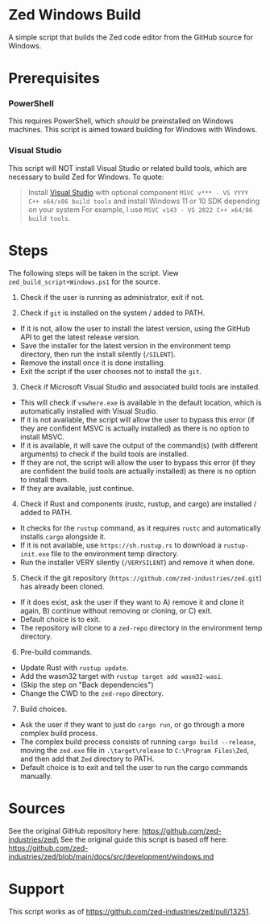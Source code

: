 # Zed Windows Build
A simple script that builds the Zed code editor from the GitHub source for Windows.

# Prerequisites

### PowerShell
This requires PowerShell, which *should* be preinstalled on Windows machines. This script is aimed toward building for Windows with Windows.

### Visual Studio
This script will NOT install Visual Studio or related build tools, which are necessary to build Zed for Windows. To quote:
 > Install [Visual Studio](https://visualstudio.microsoft.com/downloads/) with optional component `MSVC v*** - VS YYYY C++ x64/x86 build tools` and install Windows 11 or 10 SDK depending on your system
For example, I use `MSVC v143 - VS 2022 C++ x64/86 build tools`.

# Steps
The following steps will be taken in the script. View `zed_build_script+Windows.ps1` for the source.

1) Check if the user is running as administrator, exit if not.

2) Check if `git` is installed on the system / added to PATH.
- If it is not, allow the user to install the latest version, using the GitHub API to get the latest release version.
- Save the installer for the latest version in the environment temp directory, then run the install silently (`/SILENT`).
- Remove the install once it is done installing.
- Exit the script if the user chooses not to install the `git`.

3) Check if Microsoft Visual Studio and associated build tools are installed.
- This will check if `vswhere.exe` is available in the default location, which is automatically installed with Visual Studio.
- If it is not available, the script will allow the user to bypass this error (if they are confident MSVC is actually installed) as there is no option to install MSVC.
- If it is available, it will save the output of the command(s) (with different arguments) to check if the build tools are installed.
- If they are not, the script will allow the user to bypass this error (if they are confident the build tools are actually installed) as there is no option to install them.
- If they are available, just continue.

4) Check if Rust and components (rustc, rustup, and cargo) are installed / added to PATH.
- It checks for the `rustup` command, as it requires `rustc` and automatically installs `cargo` alongside it.
- If it is not available, use `https://sh.rustup.rs` to download a `rustup-init.exe` file to the environment temp directory.
- Run the installer VERY silently (`/VERYSILENT`) and remove it when done.

5) Check if the git repository (`https://github.com/zed-industries/zed.git`) has already been cloned.
- If it does exist, ask the user if they want to A) remove it and clone it again, B) continue without removing or cloning, or C) exit.
- Default choice is to exit.
- The repository will clone to a `zed-repo` directory in the environment temp directory.

6) Pre-build commands.
- Update Rust with `rustup update`.
- Add the wasm32 target with `rustup target add wasm32-wasi`.
- (Skip the step on "Back dependencies")
- Change the CWD to the `zed-repo` directory.

7) Build choices.
- Ask the user if they want to just do `cargo run`, or go through a more complex build process.
- The complex build process consists of running `cargo build --release`, moving the `zed.exe` file in `.\target\release` to `C:\Program Files\Zed`, and then add that `Zed` directory to PATH.
- Default choice is to exit and tell the user to run the cargo commands manually.

# Sources
See the original GitHub repository here: https://github.com/zed-industries/zed\
See the original guide this script is based off here: https://github.com/zed-industries/zed/blob/main/docs/src/development/windows.md

# Support
This script works as of https://github.com/zed-industries/zed/pull/13251.
